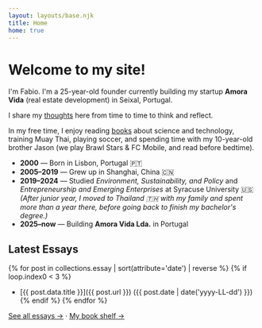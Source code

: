 ```yaml
---
layout: layouts/base.njk
title: Home
home: true
---
```


# Welcome to my site!

I'm Fabio. I'm a 25-year-old founder currently building my startup **Amora Vida** (real estate development) in Seixal, Portugal.

I share my [thoughts](/blog/) here from time to time to think and reflect.

In my free time, I enjoy reading [books](/library/) about science and technology, training Muay Thai, playing soccer, and spending time with my 10-year-old brother Jason (we play Brawl Stars & FC Mobile, and read before bedtime).

- **2000** — Born in Lisbon, Portugal 🇵🇹  
- **2005–2019** — Grew up in Shanghai, China 🇨🇳  
- **2019–2024** — Studied *Environment, Sustainability, and Policy* and *Entrepreneurship and Emerging Enterprises* at Syracuse University 🇺🇸  
  *(After junior year, I moved to Thailand 🇹🇭 with my family and spent more than a year there, before going back to finish my bachelor's degree.)*  
- **2025–now** — Building **Amora Vida Lda.** in Portugal

## Latest Essays
{% for post in collections.essay | sort(attribute='date') | reverse %}
  {% if loop.index0 < 3 %}
- [{{ post.data.title }}]({{ post.url }}) ({{ post.date | date('yyyy-LL-dd') }})
  {% endif %}
{% endfor %}



[See all essays →](/blog/) · [My book shelf →](/library/)